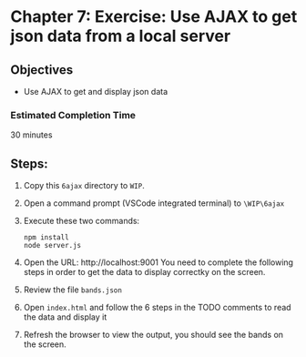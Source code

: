 # Chapter 7: Exercise: Use AJAX to get json data from a local server
## Objectives
* Use AJAX to get and display json data

### Estimated Completion Time 
30 minutes

## Steps:
1. Copy this `6ajax` directory to `WIP`.

1. Open a command prompt (VSCode integrated terminal) to `\WIP\6ajax` 

1. Execute these two commands:
    ```
    npm install
    node server.js 
    ```
1. Open the URL: http://localhost:9001
You need to complete the following steps in order to get the data to display correctky on the screen.

1. Review the file `bands.json`

1. Open `index.html` and follow the 6 steps in the TODO comments to read the data and display it

1. Refresh the browser to view the output, you should see the bands on the screen.